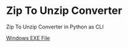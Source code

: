 # Zip To Unzip Converter
 Zip To Unzip Converter in Python as CLI

[Windows EXE File](https://github.com/mhamza2557/Zip-To-Unzip-Converter/raw/master/Windows%20EXE%20FIle/Zip_To_Unzip.exe)